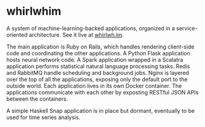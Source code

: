 # whirlwhim
A system of machine-learning-backed applications, organized in a
service-oriented architecture. See it live at [whirlwh.im](http://whirlwh.im).

The main application is Ruby on Rails, which handles rendering client-side
code and coordinating the other applications. A Python Flask application hosts
neural network code. A Spark application wrapped in a Scalatra application
performs statistical natural language processing tasks.  Redis and RabbitMQ handle scheduling and background jobs. Nginx is layered over the top of all the applications, exposing only the default port to the outside world. Each application lives in its own Docker container. The applications communicate with each other by exposting RESTful JSON APIs between the containers.

A simple Haskell Snap application is in place but dormant, eventually to be used for time series analysis.
